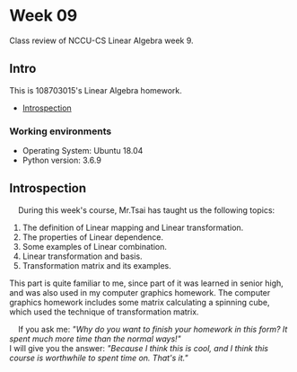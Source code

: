 # Week 09

Class review of NCCU-CS Linear Algebra week 9.

## Intro

This is 108703015's Linear Algebra homework.  

 - [Introspection](https://github.com/dark9ive/Linear_Algebra-HW/tree/master/week09#introspection)

### Working environments

 - Operating System: Ubuntu 18.04
 - Python version: 3.6.9

## Introspection

&nbsp;&nbsp;&nbsp;&nbsp;During this week's course, Mr.Tsai has taught us the following topics:

1. The definition of Linear mapping and Linear transformation.
2. The properties of Linear dependence.
3. Some examples of Linear combination.
4. Linear transformation and basis.
5. Transformation matrix and its examples.

This part is quite familiar to me, since part of it was learned in senior high, and was also used in my computer graphics homework. The computer graphics homework includes some matrix calculating a spinning cube, which used the technique of transformation matrix.  
  
&nbsp;&nbsp;&nbsp;&nbsp;If you ask me: *"Why do you want to finish your homework in this form? It spent much more time than the normal ways!"*  
I will give you the answer: *"Because I think this is cool, and I think this course is worthwhile to spent time on. That's it."*
